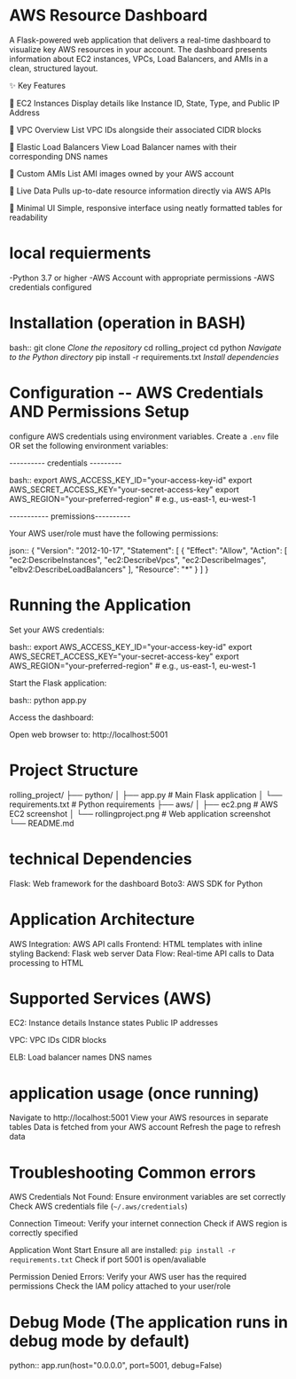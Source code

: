 # AWS Resource Dashboard

A Flask-powered web application that delivers a real-time dashboard to visualize key AWS resources in your account. The dashboard presents information about EC2 instances, VPCs, Load Balancers, and AMIs in a clean, structured layout.

✨ Key Features

🔹 EC2 Instances
Display details like Instance ID, State, Type, and Public IP Address

🔹 VPC Overview
List VPC IDs alongside their associated CIDR blocks

🔹 Elastic Load Balancers
View Load Balancer names with their corresponding DNS names

🔹 Custom AMIs
List AMI images owned by your AWS account

🔹 Live Data
Pulls up-to-date resource information directly via AWS APIs

🔹 Minimal UI
Simple, responsive interface using neatly formatted tables for readability




# local requierments
-Python 3.7 or higher
-AWS Account with appropriate permissions
-AWS credentials configured




# Installation (**operation in BASH**)
bash::
   git clone <repository-url>           *Clone the repository*
   cd rolling_project
   cd python                            *Navigate to the Python directory*
   pip install -r requirements.txt      *Install dependencies*


   

# Configuration -- AWS Credentials AND Permissions Setup

configure AWS credentials using environment variables.
Create a `.env` file OR set the following environment variables:


----------  credentials ---------

bash::
export AWS_ACCESS_KEY_ID="your-access-key-id"
export AWS_SECRET_ACCESS_KEY="your-secret-access-key"
export AWS_REGION="your-preferred-region"  # e.g., us-east-1, eu-west-1

----------- premissions----------

Your AWS user/role must have the following permissions:

json::
{
    "Version": "2012-10-17",
    "Statement": [
        {
            "Effect": "Allow",
            "Action": [
                "ec2:DescribeInstances",
                "ec2:DescribeVpcs",
                "ec2:DescribeImages",
                "elbv2:DescribeLoadBalancers"
            ],
            "Resource": "*"
        }
    ]
}




# Running the Application

Set your AWS credentials:

bash::
export AWS_ACCESS_KEY_ID="your-access-key-id"
export AWS_SECRET_ACCESS_KEY="your-secret-access-key"
export AWS_REGION="your-preferred-region"  # e.g., us-east-1, eu-west-1

Start the Flask application:

bash::
python app.py


Access the dashboard:

Open web browser to: http://localhost:5001








# Project Structure

rolling_project/
├── python/
│   ├── app.py                # Main Flask application
│   └── requirements.txt      # Python requirements
├── aws/
│   ├── ec2.png              # AWS EC2 screenshot
│   └── rollingproject.png   # Web application screenshot
└── README.md                


# technical Dependencies

Flask: Web framework for the dashboard
Boto3: AWS SDK for Python

# Application Architecture

AWS Integration: AWS API calls
Frontend: HTML templates with inline styling
Backend: Flask web server
Data Flow: Real-time API calls to Data processing to HTML

# Supported Services (AWS)

EC2:
   Instance details
   Instance states
   Public IP addresses

VPC:
   VPC IDs
   CIDR blocks

ELB:
   Load balancer names
   DNS names


# application usage (once running)

Navigate to http://localhost:5001
View your AWS resources in separate tables
Data is fetched from your AWS account
Refresh the page to refresh data

# Troubleshooting Common errors

AWS Credentials Not Found:
   Ensure environment variables are set correctly
   Check AWS credentials file (`~/.aws/credentials`)

Connection Timeout:
   Verify your internet connection
   Check if AWS region is correctly specified

Application Wont Start
   Ensure all are installed: `pip install -r requirements.txt`
   Check if port 5001 is open/avaliable

Permission Denied Errors:
   Verify your AWS user has the required permissions
   Check the IAM policy attached to your user/role

# Debug Mode (The application runs in debug mode by default)

python::
app.run(host="0.0.0.0", port=5001, debug=False)
